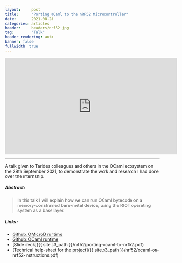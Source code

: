 ```yaml
---
layout:     post
title:      "Porting OCaml to the nRF52 Microcontroller"
date:       2021-08-28
categories: articles
header:     headers/nrf52.jpg
tag:        "Talk"
header_rendering: auto
banner: false
fullwidth: true
---
```


<div class="videoWrapper">
  <iframe width="560" height="315" src="https://www.youtube.com/embed/Y8matl68AzI" title="YouTube video player" frameborder="0" allow="accelerometer; autoplay; clipboard-write; encrypted-media; gyroscope; picture-in-picture" allowfullscreen></iframe>
</div>

---

A talk given to Tarides colleagues and others in the OCaml ecosystem on the 28th September 2021, to demonstrate the work and research I had done over the internship.

##### Abstract:

> In this talk I will explain how we can run OCaml bytecode on a memory-constrained bare-metal device, using the RIOT operating system as a base layer.

##### Links:

- [Github: OMicroB runtime](https://github.com/benmandrew/omicrob-riot-nrf52)
- [Github: OCaml runtime](https://github.com/benmandrew/ocaml-riot-nrf52)
- [Slide deck]({{ site.s3_path }}/nrf52/porting-ocaml-to-nrf52.pdf)
- [Technical help-sheet for the project]({{ site.s3_path }}/nrf52/ocaml-on-nrf52-instructions.pdf)
